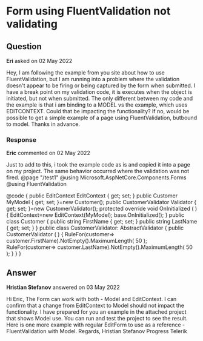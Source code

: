 # Form using FluentValidation not validating

## Question

**Eri** asked on 02 May 2022

Hey, I am following the example from you site about how to use FluentValidation, but I am running into a problem where the validation doesn't appear to be firing or being captured by the form when submitted. I have a break point on my validation code, it is executes when the object is initiated, but not when submitted. The only different between my code and the example is that i am binding to a MODEL vs the example, which uses EDITCONTEXT. Could that be impacting the functionality? If no, would be possible to get a simple example of a page using FluentValidation, butbound to model. Thanks in advance.

### Response

**Eric** commented on 02 May 2022

Just to add to this, i took the example code as is and copied it into a page on my project. The same behavior occurred where the validation was not fired. @page "/test1" @using Microsoft.AspNetCore.Components.Forms
@using FluentValidation

<div class="mt-4" style="margin: 0 auto;">
<TelerikForm EditContext="@EditContext">
<FormValidation>
<FluentValidationValidator Validator="@Validator"></FluentValidationValidator>
</FormValidation>
</TelerikForm>
</div>

@code { public EditContext EditContext { get; set; } public Customer MyModel { get; set; }=new Customer(); public CustomerValidator Validator { get; set; }=new CustomerValidator(); protected override void OnInitialized ( ) {
EditContext=new EditContext(MyModel); base.OnInitialized();
} public class Customer { public string FirstName { get; set; } public string LastName { get; set; }
} public class CustomerValidator: AbstractValidator <Customer>
{ public CustomerValidator ( ) {
RuleFor(customer=> customer.FirstName).NotEmpty().MaximumLength( 50 );
RuleFor(customer=> customer.LastName).NotEmpty().MaximumLength( 50 );
}
}
}

## Answer

**Hristian Stefanov** answered on 03 May 2022

Hi Eric, The Form can work with both - Model and EditContext. I can confirm that a change from EditContext to Model should not impact the functionality. I have prepared for you an example in the attached project that shows Model use. You can run and test the project to see the result. Here is one more example with regular EditForm to use as a reference - FluentValidation with Model. Regards, Hristian Stefanov Progress Telerik
